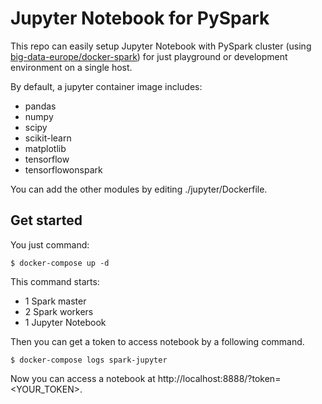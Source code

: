 # Jupyter Notebook for PySpark

This repo can easily setup Jupyter Notebook
with PySpark cluster (using [big-data-europe/docker-spark](https://github.com/big-data-europe/docker-spark))
for just playground or development environment on a single host.

By default, a jupyter container image includes:

- pandas
- numpy
- scipy
- scikit-learn
- matplotlib
- tensorflow 
- tensorflowonspark

You can add the other modules by editing ./jupyter/Dockerfile.

## Get started

You just command:
```
$ docker-compose up -d
```
This command starts:
- 1 Spark master
- 2 Spark workers
- 1 Jupyter Notebook

Then you can get a token to access notebook by a following command.

```
$ docker-compose logs spark-jupyter
```

Now you can access a notebook at http://localhost:8888/?token=<YOUR_TOKEN>.


